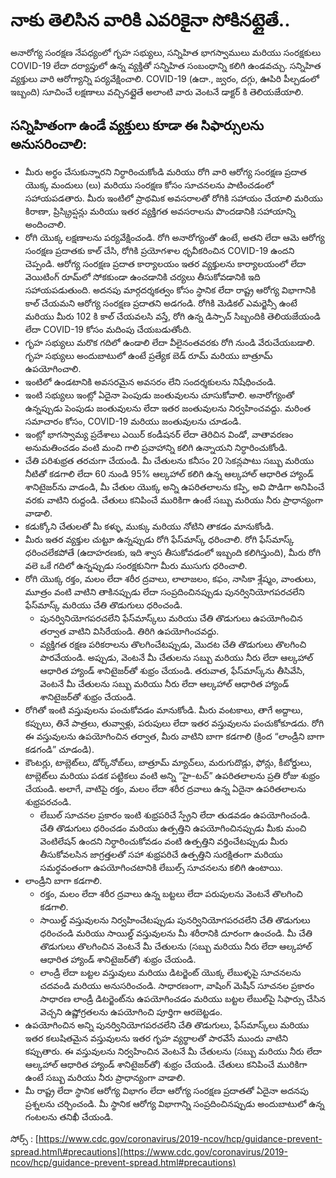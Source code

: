 # నాకు తెలిసిన వారికి ఎవరికైనా సోకినట్లైతే..

అనారోగ్య సంరక్షణ నేపధ్యంలో గృహ సభ్యులు, సన్నిహిత భాగస్వాములు మరియు సంరక్షకులు COVID-19 లేదా దర్యాప్తులో ఉన్న వ్యక్తితో సన్నిహిత సంబంధాన్ని కలిగి ఉండవచ్చు. సన్నిహిత వ్యక్తులు వారి ఆరోగ్యాన్ని పర్యవేక్షించాలి. COVID-19 \(ఉదా., జ్వరం, దగ్గు, ఊపిరి పీల్చడంలో ఇబ్బంది\) సూచించే లక్షణాలు వచ్చినట్లైతే అలాంటి వారు వెంటనే డాక్టర్ కి తెలియజేయాలి.

## **సన్నిహితంగా ఉండే వ్యక్తులు కూడా ఈ సిఫార్సులను అనుసరించాలి**:

* మీరు అర్థం చేసుకున్నారని నిర్ధారించుకోండి మరియు రోగి వారి ఆరోగ్య సంరక్షణ ప్రదాత యొక్క మందులు \(లు\) మరియు సంరక్షణ కోసం సూచనలను పాటించడంలో సహాయపడతారు. మీరు ఇంటిలో ప్రాథమిక అవసరాలతో రోగికి సహాయం చేయాలి మరియు కిరాణా, ప్రిస్క్రిప్షన్లు మరియు ఇతర వ్యక్తిగత అవసరాలను పొందడానికి సహాయాన్ని అందించాలి.
* రోగి యొక్క లక్షణాలను పర్యవేక్షించండి. రోగి అనారోగ్యంతో ఉంటే, అతని లేదా ఆమె ఆరోగ్య సంరక్షణ ప్రదాతకు కాల్ చేసి, రోగికి ప్రయోగశాల ధృవీకరించిన COVID-19 ఉందని చెప్పండి. ఆరోగ్య సంరక్షణ ప్రదాత కార్యాలయం ఇతర వ్యక్తులను కార్యాలయంలో లేదా వెయిటింగ్ రూమ్‌లో సోకకుండా ఉంచడానికి చర్యలు తీసుకోవడానికి ఇది సహాయపడుతుంది. అదనపు మార్గదర్శకత్వం కోసం స్థానిక లేదా రాష్ట్ర ఆరోగ్య విభాగానికి కాల్ చేయమని ఆరోగ్య సంరక్షణ ప్రదాతని అడగండి. రోగికి మెడికల్ ఎమర్జెన్సీ ఉంటే మరియు మీరు 102 కి కాల్ చేయవలసి వస్తే, రోగి ఉన్న డిస్పాచ్ సిబ్బందికి తెలియజేయండి లేదా COVID-19 కోసం మదింపు చేయబడుతోంది.
* గృహ సభ్యులు మరొక గదిలో ఉండాలి లేదా వీలైనంతవరకు రోగి నుండి వేరుచేయబడాలి. గృహ సభ్యులు అందుబాటులో ఉంటే ప్రత్యేక బెడ్ రూమ్ మరియు బాత్రూమ్ ఉపయోగించాలి.
* ఇంటిలో ఉండటానికి అవసరమైన అవసరం లేని సందర్శకులను నిషేధించండి.
* ఇంటి సభ్యులు ఇంట్లో ఏదైనా పెంపుడు జంతువులను చూసుకోవాలి. అనారోగ్యంతో ఉన్నప్పుడు పెంపుడు జంతువులను లేదా ఇతర జంతువులను నిర్వహించవద్దు. మరింత సమాచారం కోసం, COVID-19 మరియు జంతువులను చూడండి.
* ఇంట్లో భాగస్వామ్య ప్రదేశాలు ఎయిర్ కండీషనర్ లేదా తెరిచిన విండో, వాతావరణం అనుమతించడం వంటి మంచి గాలి ప్రవాహాన్ని కలిగి ఉన్నాయని నిర్ధారించుకోండి.
* చేతి పరిశుభ్రత తరచుగా చేయండి. మీ చేతులను కనీసం 20 సెకన్లపాటు సబ్బు మరియు నీటితో కడగాలి లేదా 60 నుండి 95% ఆల్కహాల్ కలిగి ఉన్న ఆల్కహాల్ ఆధారిత హ్యాండ్ శానిటైజర్‌ను వాడండి, మీ చేతుల యొక్క అన్ని ఉపరితలాలను కప్పి, అవి పొడిగా అనిపించే వరకు వాటిని రుద్దండి. చేతులు కనిపించే మురికిగా ఉంటే సబ్బు మరియు నీరు ప్రాధాన్యంగా వాడాలి.
* కడుక్కోని చేతులతో మీ కళ్ళు, ముక్కు మరియు నోటిని తాకడం మానుకోండి.
* మీరు ఇతర వ్యక్తుల చుట్టూ ఉన్నప్పుడు రోగి ఫేస్‌మాస్క్ ధరించాలి. రోగి ఫేస్‌మాస్క్ ధరించలేకపోతే \(ఉదాహరణకు, ఇది శ్వాస తీసుకోవడంలో ఇబ్బంది కలిగిస్తుంది\), మీరు రోగి వలె ఒకే గదిలో ఉన్నప్పుడు సంరక్షకునిగా మీరు ముసుగు ధరించాలి.
* రోగి యొక్క రక్తం, మలం లేదా శరీర ద్రవాలు, లాలాజలం, కఫం, నాసికా శ్లేష్మం, వాంతులు, మూత్రం వంటి వాటిని తాకినప్పుడు లేదా సంప్రదించినప్పుడు పునర్వినియోగపరచలేని ఫేస్‌మాస్క్ మరియు చేతి తొడుగులు ధరించండి.
  * పునర్వినియోగపరచలేని ఫేస్‌మాస్క్‌లు మరియు చేతి తొడుగులు ఉపయోగించిన తర్వాత వాటిని విసిరేయండి. తిరిగి ఉపయోగించవద్దు.
  * వ్యక్తిగత రక్షణ పరికరాలను తొలగించేటప్పుడు, మొదట చేతి తొడుగులు తొలగించి పారవేయండి. అప్పుడు, వెంటనే మీ చేతులను సబ్బు మరియు నీరు లేదా ఆల్కహాల్ ఆధారిత హ్యాండ్ శానిటైజర్‌తో శుభ్రం చేయండి. తరువాత, ఫేస్‌మాస్క్‌ను తీసివేసి, వెంటనే మీ చేతులను సబ్బు మరియు నీరు లేదా ఆల్కహాల్ ఆధారిత హ్యాండ్ శానిటైజర్‌తో శుభ్రం చేయండి.
* రోగితో ఇంటి వస్తువులను పంచుకోవడం మానుకోండి. మీరు వంటకాలు, తాగే అద్దాలు, కప్పులు, తినే పాత్రలు, తువ్వాళ్లు, పరుపులు లేదా ఇతర వస్తువులను పంచుకోకూడదు. రోగి ఈ వస్తువులను ఉపయోగించిన తర్వాత, మీరు వాటిని బాగా కడగాలి \(క్రింద “లాండ్రీని బాగా కడగండి” చూడండి\).
* కౌంటర్లు, టాబ్లెట్‌లు, డోర్క్‌నోబ్‌లు, బాత్రూమ్ మ్యాచ్‌లు, మరుగుదొడ్లు, ఫోన్లు, కీబోర్డులు, టాబ్లెట్‌లు మరియు పడక పట్టికలు వంటి అన్ని “హై-టచ్” ఉపరితలాలను ప్రతి రోజు శుభ్రం చేయండి. అలాగే, వాటిపై రక్తం, మలం లేదా శరీర ద్రవాలు ఉన్న ఏదైనా ఉపరితలాలను శుభ్రపరచండి.
  * లేబుల్ సూచనల ప్రకారం ఇంటి శుభ్రపరిచే స్ప్రేని లేదా తుడవడం ఉపయోగించండి. చేతి తొడుగులు ధరించడం మరియు ఉత్పత్తిని ఉపయోగించినప్పుడు మీకు మంచి వెంటిలేషన్ ఉందని నిర్ధారించుకోవడం వంటి ఉత్పత్తిని వర్తించేటప్పుడు మీరు తీసుకోవలసిన జాగ్రత్తలతో సహా శుభ్రపరిచే ఉత్పత్తిని సురక్షితంగా మరియు సమర్థవంతంగా ఉపయోగించటానికి లేబుల్స్ సూచనలను కలిగి ఉంటాయి.
* లాండ్రీని బాగా కడగాలి.
  * రక్తం, మలం లేదా శరీర ద్రవాలు ఉన్న బట్టలు లేదా పరుపులను వెంటనే తొలగించి కడగాలి.
  * సాయిల్డ్ వస్తువులను నిర్వహించేటప్పుడు పునర్వినియోగపరచలేని చేతి తొడుగులు ధరించండి మరియు సాయిల్డ్ వస్తువులను మీ శరీరానికి దూరంగా ఉంచండి. మీ చేతి తొడుగులు తొలగించిన వెంటనే మీ చేతులను \(సబ్బు మరియు నీరు లేదా ఆల్కహాల్ ఆధారిత హ్యాండ్ శానిటైజర్‌తో\) శుభ్రం చేయండి.
  * లాండ్రీ లేదా బట్టల వస్తువులు మరియు డిటర్జెంట్ యొక్క లేబుళ్ళపై సూచనలను చదవండి మరియు అనుసరించండి. సాధారణంగా, వాషింగ్ మెషీన్ సూచనల ప్రకారం సాధారణ లాండ్రీ డిటర్జెంట్‌ను ఉపయోగించడం మరియు బట్టల లేబుల్‌పై సిఫార్సు చేసిన వెచ్చని ఉష్ణోగ్రతలను ఉపయోగించి పూర్తిగా ఆరబెట్టడం.
* ఉపయోగించిన అన్ని పునర్వినియోగపరచలేని చేతి తొడుగులు, ఫేస్‌మాస్క్‌లు మరియు ఇతర కలుషితమైన వస్తువులను ఇతర గృహ వ్యర్థాలతో పారవేసే ముందు వాటిని కప్పుతారు. ఈ వస్తువులను నిర్వహించిన వెంటనే మీ చేతులను \(సబ్బు మరియు నీరు లేదా ఆల్కహాల్ ఆధారిత హ్యాండ్ శానిటైజర్‌తో\) శుభ్రం చేయండి. చేతులు కనిపించే మురికిగా ఉంటే సబ్బు మరియు నీరు ప్రాధాన్యంగా వాడాలి.
* మీ రాష్ట్ర లేదా స్థానిక ఆరోగ్య విభాగం లేదా ఆరోగ్య సంరక్షణ ప్రదాతతో ఏదైనా అదనపు ప్రశ్నలను చర్చించండి. మీ స్థానిక ఆరోగ్య విభాగాన్ని సంప్రదించినప్పుడు అందుబాటులో ఉన్న గంటలను తనిఖీ చేయండి.

సోర్స్ : [https://www.cdc.gov/coronavirus/2019-ncov/hcp/guidance-prevent-spread.html\#precautions](https://www.cdc.gov/coronavirus/2019-ncov/hcp/guidance-prevent-spread.html#precautions)

